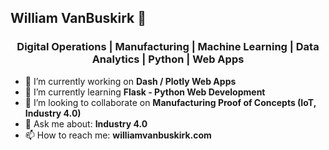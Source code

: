 ## William VanBuskirk 👋

<h3 align="center">Digital Operations | Manufacturing | Machine Learning | Data Analytics | Python | Web Apps</h3>

- 🔭 I’m currently working on **Dash / Plotly Web Apps**
- 🌱 I’m currently learning **Flask - Python Web Development**
- 👯 I’m looking to collaborate on **Manufacturing Proof of Concepts (IoT, Industry 4.0)**
- 💬 Ask me about: **Industry 4.0**
- 📫 How to reach me: **williamvanbuskirk.com**


<!--
**van-william/van-william** is a ✨ _special_ ✨ repository because its `README.md` (this file) appears on your GitHub profile.

Here are some ideas to get you started:

- 🔭 I’m currently working on ...
- 🌱 I’m currently learning ...
- 👯 I’m looking to collaborate on ...
- 🤔 I’m looking for help with ...
- 💬 Ask me about ...
- 📫 How to reach me: ...
- 😄 Pronouns: ...
- ⚡ Fun fact: ...
-->
